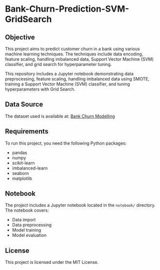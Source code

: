 # Bank-Churn-Prediction-SVM-GridSearch

## Objective
This project aims to predict customer churn in a bank using various machine learning techniques. The techniques include data encoding, feature scaling, handling imbalanced data, Support Vector Machine (SVM) classifier, and grid search for hyperparameter tuning. 

This repository includes a Jupyter notebook demonstrating data preprocessing, feature scaling, handling imbalanced data using SMOTE, training a Support Vector Machine (SVM) classifier, and tuning hyperparameters with Grid Search.

## Data Source
The dataset used is available at: [Bank Churn Modelling](https://raw.githubusercontent.com/YBI-Foundation/Dataset/main/Bank%20Churn%20Modelling.csv)

## Requirements
To run this project, you need the following Python packages:
- pandas
- numpy
- scikit-learn
- imbalanced-learn
- seaborn
- matplotlib

## Notebook
The project includes a Jupyter notebook located in the `notebook/` directory. The notebook covers:
- Data import
- Data preprocessing
- Model training
- Model evaluation

## License
This project is licensed under the MIT License.
